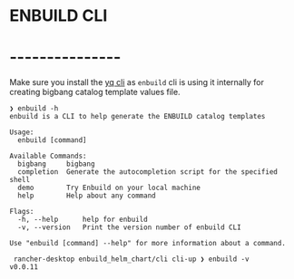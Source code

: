 # ENBUILD CLI
# ---------------

Make sure you install the [yq cli](https://mikefarah.gitbook.io/yq) as `enbuild` cli is using it internally for creating bigbang catalog template values file.

```
❯ enbuild -h
enbuild is a CLI to help generate the ENBUILD catalog templates

Usage:
  enbuild [command]

Available Commands:
  bigbang     bigbang
  completion  Generate the autocompletion script for the specified shell
  demo        Try Enbuild on your local machine
  help        Help about any command

Flags:
  -h, --help      help for enbuild
  -v, --version   Print the version number of enbuild CLI

Use "enbuild [command] --help" for more information about a command.

 rancher-desktop enbuild_helm_chart/cli cli-up ❯ enbuild -v
v0.0.11
```
